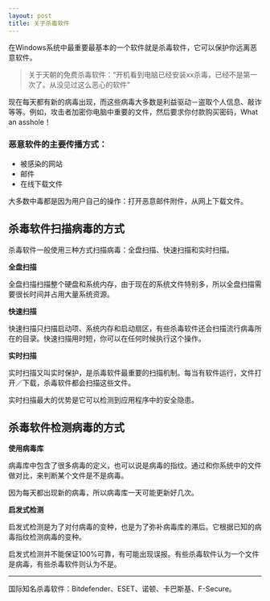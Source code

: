 ```yaml
---
layout: post
title: 关于杀毒软件
---
```


在Windows系统中最重要最基本的一个软件就是杀毒软件，它可以保护你远离恶意软件。

> 关于天朝的免费杀毒软件：“开机看到电脑已经安装xx杀毒，已经不是第一次了。从没见过这么恶心的软件”

现在每天都有新的病毒出现，而这些病毒大多数是利益驱动－盗取个人信息、敲诈等等。例如，攻击者加密你电脑中重要的文件，然后要求你付款购买密码，What an asshole！

### 恶意软件的主要传播方式：

* 被感染的网站
* 邮件
* 在线下载文件

大多数中毒都是因为用户自己的操作：打开恶意邮件附件，从网上下载文件。

## 杀毒软件扫描病毒的方式

杀毒软件一般使用三种方式扫描病毒：全盘扫描、快速扫描和实时扫描。

**全盘扫描**

全盘扫描扫描整个硬盘和系统内存，由于现在的系统文件特别多，所以全盘扫描需要很长时间并占用大量系统资源。

**快速扫描**

快速扫描只扫描启动项、系统内存和启动扇区，有些杀毒软件还会扫描流行病毒所在的目录。快速扫描用时短，你可以在任何时候执行这个操作。

**实时扫描**

实时扫描又叫实时保护，是杀毒软件最重要的扫描机制。每当有软件运行，文件打开／下载，杀毒软件都会扫描这些文件。

实时扫描最大的优势是它可以检测到应用程序中的安全隐患。

## 杀毒软件检测病毒的方式

**使用病毒库**

病毒库中包含了很多病毒的定义，也可以说是病毒的指纹。通过和你系统中的文件做对比，来判断某个文件是不是病毒。

因为每天都出现新的病毒，所以病毒库一天可能更新好几次。

**启发式检测**

启发式检测是为了对付病毒的变种，也是为了弥补病毒库的滞后。它根据已知的病毒指纹检测病毒的变种。

启发式检测并不能保证100%可靠，有可能出现误报。有些杀毒软件认为一个文件是病毒，有些杀毒软件则认为不是。

****

国际知名杀毒软件：Bitdefender、ESET、诺顿、卡巴斯基、F-Secure。